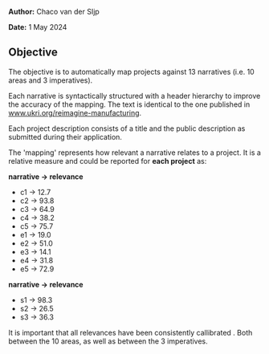 **Author:** Chaco van der SIjp

**Date:** 1 May 2024

## Objective

The objective is to automatically map projects against 13 narratives (i.e. 10 areas and 3 imperatives).

Each narrative is syntactically structured with a header hierarchy to improve the accuracy of the mapping. The text is identical to the one published in www.ukri.org/reimagine-manufacturing.

Each project description consists of a title and the public description as submitted during their application.

The 'mapping' represents how relevant a narrative relates to a project. It is a relative measure and could be reported for **each project** as:


**narrative → relevance**

- c1 → 12.7
- c2 → 93.8
- c3 → 64.9
- c4 → 38.2
- c5 → 75.7
- e1 → 19.0
- e2 → 51.0
- e3 → 14.1
- e4 → 31.8
- e5 → 72.9

**narrative → relevance**

- s1 → 98.3
- s2 → 26.5
- s3 → 36.3


It is important that all relevances have been consistently callibrated . Both between the 10 areas, as well as between the 3 imperatives.
